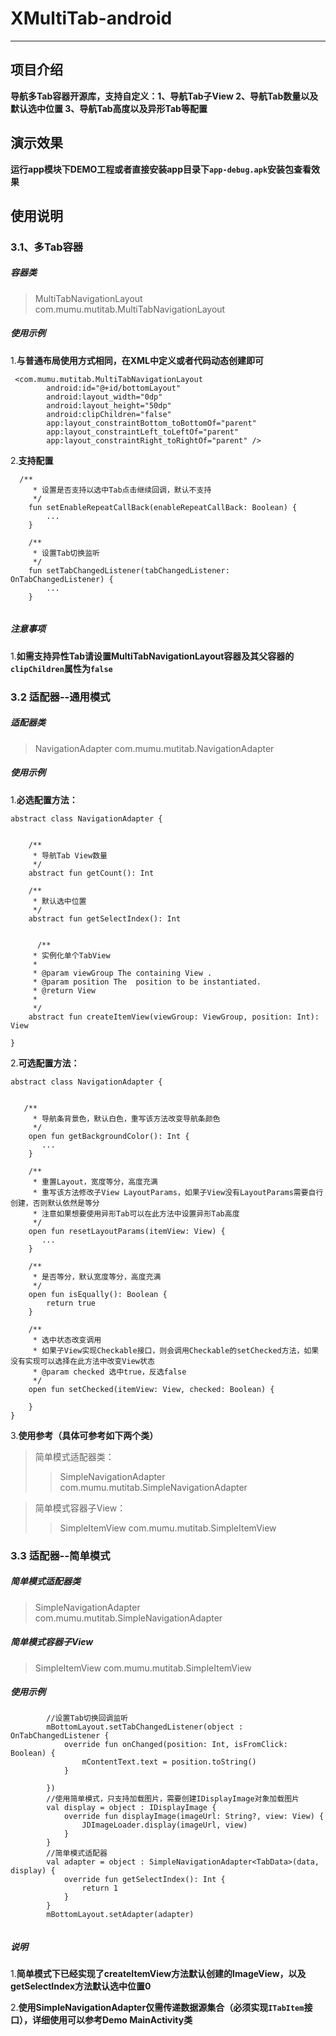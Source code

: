 # XMultiTab-android

---

## 项目介绍

**导航多Tab容器开源库，支持自定义：1、导航Tab子View 2、导航Tab数量以及默认选中位置  3、导航Tab高度以及异形Tab等配置**

## 演示效果

**运行app模块下DEMO工程或者直接安装app目录下`app-debug.apk`安装包查看效果**

## 使用说明

### 3.1、多Tab容器

##### 容器类
> MultiTabNavigationLayout   com.mumu.mutitab.MultiTabNavigationLayout

##### 使用示例

1.**与普通布局使用方式相同，在XML中定义或者代码动态创建即可**
```
 <com.mumu.mutitab.MultiTabNavigationLayout
        android:id="@+id/bottomLayout"
        android:layout_width="0dp"
        android:layout_height="50dp"
        android:clipChildren="false"
        app:layout_constraintBottom_toBottomOf="parent"
        app:layout_constraintLeft_toLeftOf="parent"
        app:layout_constraintRight_toRightOf="parent" />
```

2.**支持配置**
```
  /**
     * 设置是否支持以选中Tab点击继续回调，默认不支持
     */
    fun setEnableRepeatCallBack(enableRepeatCallBack: Boolean) {
        ...
    }

    /**
     * 设置Tab切换监听
     */
    fun setTabChangedListener(tabChangedListener: OnTabChangedListener) {
        ...
    }
        
```

##### 注意事项
1.**如需支持异性Tab请设置MultiTabNavigationLayout容器及其父容器的`clipChildren`属性为`false`**

### 3.2 适配器--通用模式

##### 适配器类
> NavigationAdapter   com.mumu.mutitab.NavigationAdapter

##### 使用示例
1.**必选配置方法：**
```
abstract class NavigationAdapter {


    /**
     * 导航Tab View数量
     */
    abstract fun getCount(): Int

    /**
     * 默认选中位置
     */
    abstract fun getSelectIndex(): Int
    
    
      /**
     * 实例化单个TabView
     *
     * @param viewGroup The containing View .
     * @param position The  position to be instantiated.
     * @return View
     *
     */
    abstract fun createItemView(viewGroup: ViewGroup, position: Int): View    
    
}
```
2.**可选配置方法：**
```
abstract class NavigationAdapter {


   /**
     * 导航条背景色，默认白色，重写该方法改变导航条颜色
     */
    open fun getBackgroundColor(): Int {
       ...
    }

    /**
     * 重置Layout，宽度等分，高度充满
     * 重写该方法修改子View LayoutParams，如果子View没有LayoutParams需要自行创建，否则默认依然是等分
     * 注意如果想要使用异形Tab可以在此方法中设置异形Tab高度
     */
    open fun resetLayoutParams(itemView: View) {
       ...
    }

    /**
     * 是否等分，默认宽度等分，高度充满
     */
    open fun isEqually(): Boolean {
        return true
    }
    
    /**
     * 选中状态改变调用
     * 如果子View实现Checkable接口，则会调用Checkable的setChecked方法，如果没有实现可以选择在此方法中改变View状态
     * @param checked 选中true，反选false
     */
    open fun setChecked(itemView: View, checked: Boolean) {

    }
}
```

3.**使用参考（具体可参考如下两个类）**

> 简单模式适配器类：
>> SimpleNavigationAdapter   com.mumu.mutitab.SimpleNavigationAdapter

> 简单模式容器子View：
>> SimpleItemView   com.mumu.mutitab.SimpleItemView

### 3.3 适配器--简单模式

##### 简单模式适配器类
> SimpleNavigationAdapter   com.mumu.mutitab.SimpleNavigationAdapter

##### 简单模式容器子View
> SimpleItemView   com.mumu.mutitab.SimpleItemView

##### 使用示例

```
        //设置Tab切换回调监听
        mBottomLayout.setTabChangedListener(object : OnTabChangedListener {
            override fun onChanged(position: Int, isFromClick: Boolean) {
                mContentText.text = position.toString()
            }

        })
        //使用简单模式，只支持加载图片，需要创建IDisplayImage对象加载图片
        val display = object : IDisplayImage {
            override fun displayImage(imageUrl: String?, view: View) {
                JDImageLoader.display(imageUrl, view)
            }
        }
        //简单模式适配器
        val adapter = object : SimpleNavigationAdapter<TabData>(data, display) {
            override fun getSelectIndex(): Int {
                return 1
            }
        }
        mBottomLayout.setAdapter(adapter)
       
```
##### 说明

1.**简单模式下已经实现了createItemView方法默认创建的ImageView，以及getSelectIndex方法默认选中位置0**

2.**使用SimpleNavigationAdapter仅需传递数据源集合（必须实现`ITabItem`接口），详细使用可以参考Demo MainActivity类**



